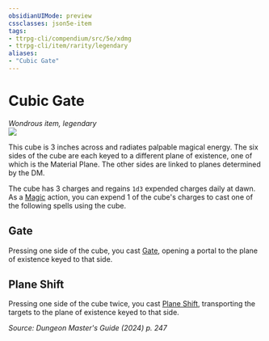 ```yaml
---
obsidianUIMode: preview
cssclasses: json5e-item
tags:
- ttrpg-cli/compendium/src/5e/xdmg
- ttrpg-cli/item/rarity/legendary
aliases: 
- "Cubic Gate"
---
```

# Cubic Gate
*Wondrous item, legendary*  
![](2-Mechanics/CLI/items/img/cubic-gate.webp#right)


This cube is 3 inches across and radiates palpable magical energy. The six sides of the cube are each keyed to a different plane of existence, one of which is the Material Plane. The other sides are linked to planes determined by the DM.

The cube has 3 charges and regains `1d3` expended charges daily at dawn. As a [Magic](2-Mechanics/CLI/rules/actions.md#Magic) action, you can expend 1 of the cube's charges to cast one of the following spells using the cube.

## Gate

Pressing one side of the cube, you cast [Gate](2-Mechanics/CLI/spells/gate-xphb.md), opening a portal to the plane of existence keyed to that side.

## Plane Shift

Pressing one side of the cube twice, you cast [Plane Shift](2-Mechanics/CLI/spells/plane-shift-xphb.md), transporting the targets to the plane of existence keyed to that side.

*Source: Dungeon Master's Guide (2024) p. 247*